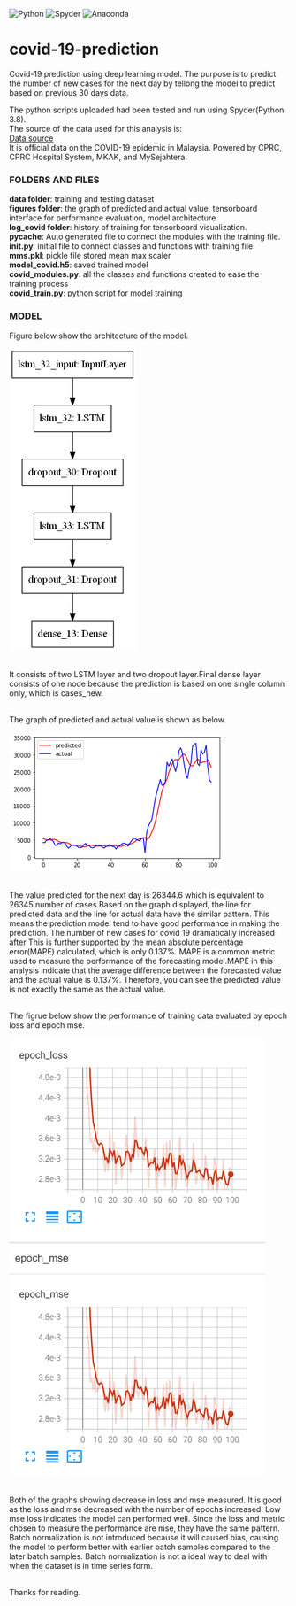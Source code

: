![Python](https://img.shields.io/badge/python-3670A0?style=for-the-badge&logo=python&logoColor=ffdd54)
![Spyder](https://img.shields.io/badge/Spyder-838485?style=for-the-badge&logo=spyder%20ide&logoColor=maroon)
![Anaconda](https://img.shields.io/badge/Anaconda-%2344A833.svg?style=for-the-badge&logo=anaconda&logoColor=white)

# covid-19-prediction
Covid-19 prediction using deep learning model. The purpose is to predict the number of new cases for the next day by tellong the model to predict based on previous 30 days data.

The python scripts uploaded had been tested and run using Spyder(Python 3.8).
<br>The source of the data used for this analysis is:
<br>[Data source](https://github.com/MoH-Malaysia/covid19-public)
<br>It is official data on the COVID-19 epidemic in Malaysia. Powered by CPRC, CPRC Hospital System, MKAK, and MySejahtera.

### FOLDERS AND FILES
**data folder**: training and testing dataset
<br>**figures folder**: the graph of predicted and actual value, tensorboard interface for performance evaluation, model architecture
<br>**log_covid folder**: history of training for tensorboard visualization.
<br>**__pycache__**: Auto generated file to connect the modules with the training file.
<br>**init.py**: initial file to connect classes and functions with training file.
<br>**mms.pkl**: pickle file stored mean max scaler
<br>**model_covid.h5**: saved trained model
<br>**covid_modules.py**: all the classes and functions created to ease the training process
<br>**covid_train.py**: python script for model training


### MODEL
Figure below show the architecture of the model.

![Image](https://github.com/innju/covid-19-prediction/blob/main/figures/model.png)

<br>It consists of two LSTM layer and two dropout layer.Final dense layer consists of one node because the prediction is based on one single column only, which is cases_new. 


<br>The graph of predicted and actual value is shown as below.

![Image](https://github.com/innju/covid-19-prediction/blob/main/figures/predicted_vs_actual.png)

<br>The value predicted for the next day is 26344.6 which is equivalent to 26345 number of cases.Based on the graph displayed, the line for predicted data and the line for actual data have the similar pattern. This means the prediction model tend to  have good performance in making the prediction. The number of new cases for covid 19 dramatically increased after This is further supported by the mean absolute percentage error(MAPE) calculated, which is only 0.137%. MAPE is a common metric used to measure the performance of the forecasting model.MAPE in this analysis indicate that the average difference between the forecasted value and the actual value is 0.137%. Therefore, you can see the predicted value is not exactly the same as the actual value.

<br>The figrue below show the performance of training data evaluated by epoch loss and epoch mse. 

![Image](https://github.com/innju/covid-19-prediction/blob/main/figures/tensorboard.png)

<br>Both of the graphs showing decrease in loss and mse measured. It is good as the loss and mse decreased with the number of epochs increased. Low mse loss indicates the model can performed well. Since the loss and metric chosen to measure the performance are mse, they have the same pattern. Batch normalization is not introduced because it will caused bias, causing the model to perform better with earlier batch samples compared to the later batch samples. Batch normalization is not a ideal way to deal with when the dataset is in time series form.




<br>Thanks for reading.
